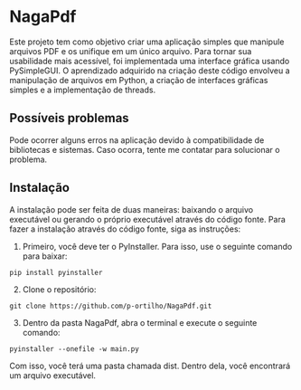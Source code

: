 # NagaPdf

Este projeto tem como objetivo criar uma aplicação simples que manipule arquivos PDF e os unifique em um único arquivo. Para tornar sua usabilidade mais acessível, foi implementada uma interface gráfica usando PySimpleGUI. O aprendizado adquirido na criação deste código envolveu a manipulação de arquivos em Python, a criação de interfaces gráficas simples e a implementação de threads.

## Possíveis problemas
Pode ocorrer alguns erros na aplicação devido à compatibilidade de bibliotecas e sistemas. Caso ocorra, tente me contatar para solucionar o problema.

## Instalação
A instalação pode ser feita de duas maneiras: baixando o arquivo executável ou gerando o próprio executável através do código fonte. Para fazer a instalação através do código fonte, siga as instruções:

1. Primeiro, você deve ter o PyInstaller. Para isso, use o seguinte comando para baixar:
~~~
pip install pyinstaller
~~~

2. Clone o repositório:
~~~
git clone https://github.com/p-ortilho/NagaPdf.git
~~~

3. Dentro da pasta NagaPdf, abra o terminal e execute o seguinte comando:
~~~
pyinstaller --onefile -w main.py
~~~

Com isso, você terá uma pasta chamada dist. Dentro dela, você encontrará um arquivo executável.